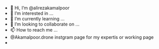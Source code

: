 - 👋 Hi, I’m @alirezakamalpoor
- 👀 I’m interested in ...
- 🌱 I’m currently learning ...
- 💞️ I’m looking to collaborate on ...
- 📫 How to reach me ...
- @Akamalpoor.drone instgram page for my expertis or working page
- 

<!---
alirezakamalpoor/alirezakamalpoor is a ✨ special ✨ repository because its `README.md` (this file) appears on your GitHub profile.
You can click the Preview link to take a look at your changes.
--->
